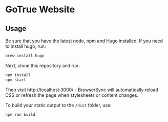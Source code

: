 # GoTrue Website

## Usage

Be sure that you have the latest node, npm and [Hugo](https://gohugo.io/) installed. If you need to install hugo, run:

```bash
brew install hugo
```

Next, clone this repository and run:

```bash
npm install
npm start
```

Then visit http://localhost:3000/ - BrowserSync will automatically reload CSS or
refresh the page when stylesheets or content changes.

To build your static output to the `/dist` folder, use:

```bash
npm run build
```